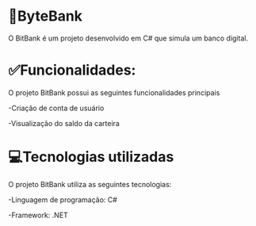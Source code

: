 # 🏦ByteBank

O BitBank é um projeto desenvolvido em C# que simula um banco digital.

# ✅Funcionalidades:

O projeto BitBank possui as seguintes funcionalidades principais

-Criação de conta de usuário

-Visualização do saldo da carteira

# 💻Tecnologias utilizadas

O projeto BitBank utiliza as seguintes tecnologias:

-Linguagem de programação: C#

-Framework: .NET
